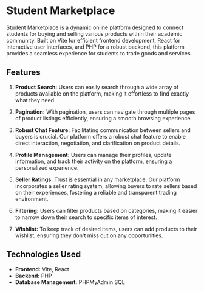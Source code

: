 <!-- @format -->

# Student Marketplace

Student Marketplace is a dynamic online platform designed to connect students for buying and selling various products within their academic community. Built on Vite for efficient frontend development, React for interactive user interfaces, and PHP for a robust backend, this platform provides a seamless experience for students to trade goods and services.

## Features

1. **Product Search:** Users can easily search through a wide array of products available on the platform, making it effortless to find exactly what they need.

2. **Pagination:** With pagination, users can navigate through multiple pages of product listings efficiently, ensuring a smooth browsing experience.

3. **Robust Chat Feature:** Facilitating communication between sellers and buyers is crucial. Our platform offers a robust chat feature to enable direct interaction, negotiation, and clarification on product details.

4. **Profile Management:** Users can manage their profiles, update information, and track their activity on the platform, ensuring a personalized experience.

5. **Seller Ratings:** Trust is essential in any marketplace. Our platform incorporates a seller rating system, allowing buyers to rate sellers based on their experiences, fostering a reliable and transparent trading environment.

6. **Filtering:** Users can filter products based on categories, making it easier to narrow down their search to specific items of interest.

7. **Wishlist:** To keep track of desired items, users can add products to their wishlist, ensuring they don't miss out on any opportunities.

## Technologies Used

- **Frontend:** Vite, React
- **Backend:** PHP
- **Database Management:** PHPMyAdmin SQL

